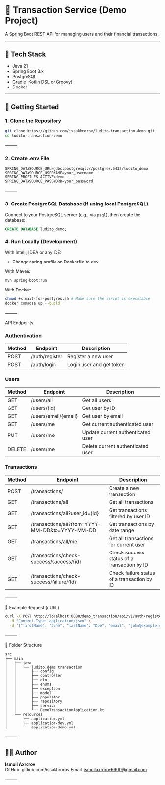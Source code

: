 # 💸 Transaction Service (Demo Project)

A Spring Boot REST API for managing users and their financial transactions.

---

## 🔧 Tech Stack

- Java 21
- Spring Boot 3.x
- PostgreSQL
- Gradle (Kotlin DSL or Groovy)
- Docker

---

## 🚀 Getting Started

### 1. Clone the Repository

```bash
git clone https://github.com/issakhrorov/ludito-transaction-demo.git
cd ludito-transaction-demo
```

⸻

### 2. Create .env File

```# .env
SPRING_DATASOURCE_URL=jdbc:postgresql://postgres:5432/ludito_demo
SPRING_DATASOURCE_USERNAME=your_username
SPRING_PROFILES_ACTIVE=demo
SPRING_DATASOURCE_PASSWORD=your_password
```

⸻

### 3. Create PostgreSQL Database (If using local PostgreSQL)

Connect to your PostgreSQL server (e.g., via `psql`), then create the database:

```sql
CREATE DATABASE ludito_demo;
```

### 4. Run Locally (Development)

With Intellij IDEA or any IDE:

- Change spring profile on Dockerfile to dev 

With Maven:

```bash
mvn spring-boot:run
```

With Docker:

```bash
chmod +x wait-for-postgres.sh # Make sure the script is executable
docker compose up --build
```

⸻

API Endpoints

### Authentication
| Method | Endpoint          | Description               |
|--------|-------------------|---------------------------|
| POST   | /auth/register    | Register a new user       |
| POST   | /auth/login       | Login user and get token  |

### Users
| Method | Endpoint                | Description                      |
|--------|-------------------------|----------------------------------|
| GET    | /users/all              | Get all users                    |
| GET    | /users/{id}             | Get user by ID                  |
| GET    | /users/email/{email}    | Get user by email               |
| GET    | /users/me               | Get current authenticated user  |
| PUT    | /users/me               | Update current authenticated user|
| DELETE | /users/me               | Delete current authenticated user|

### Transactions
| Method | Endpoint                              | Description                             |
|--------|-------------------------------------|-----------------------------------------|
| POST   | /transactions/                      | Create a new transaction                |
| GET    | /transactions/all                   | Get all transactions                    |
| GET    | /transactions/all?user_id={id}     | Get transactions filtered by user ID   |
| GET    | /transactions/all?from=YYYY-MM-DD&to=YYYY-MM-DD | Get transactions by date range       |
| GET    | /transactions/all/me                | Get all transactions for current user  |
| GET    | /transactions/check-success/success/{id} | Check success status of a transaction by ID |
| GET    | /transactions/check-success/failure/{id} | Check failure status of a transaction by ID |                              | Create a new transaction       |

⸻

🧪 Example Request (cURL)

```bash
curl -X POST http://localhost:8080/demo_transaction/api/v1/auth/register \
  -H "Content-Type: application/json" \
  -d '{"firstName": "John", "lastName": "Doe", "email": "john@example.com", "password": "12345"}'
```

⸻

📂 Folder Structure

```plaintext
src
├── main
│   ├── java
│   │   └── ludito.demo_transaction
│   │       ├── config
│   │       ├── controller
│   │       ├── dto
│   │       ├── enums
│   │       ├── exception   
│   │       ├── model
│   │       ├── populator
│   │       ├── repository
│   │       ├── service
│   │       └── DemoTransactionApplication.kt
│   └── resources
│       └── application.yml
│       └── application-dev.yml
│       └── application-demo.yml
```

⸻

## 🧑‍💻 Author

**Ismoil Axrorov**  
GitHub: github.com/issakhrorov
Email: ismoilaxrorov6600@gmail.com

⸻